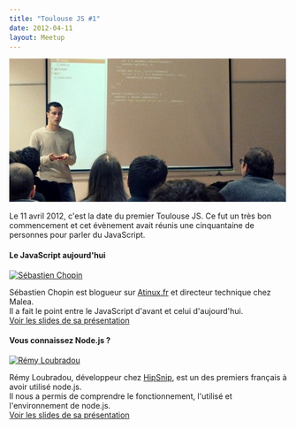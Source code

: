 ```yaml
---
title: "Toulouse JS #1"
date: 2012-04-11
layout: Meetup
---
```


<div class="post-img-wrapper"><img src="/assets/meetups/toulousejs1.jpg" alt="Toulouse JS 1"></div>
<p class="first">
		Le 11 avril 2012, c&#39;est la date du premier Toulouse JS. Ce fut un très bon commencement et cet évènement avait réunis une cinquantaine de personnes pour parler du JavaScript.
</p>
<!-- Presentation Sébastien Chopin -->
<h4 class="post-presentation-title">Le JavaScript aujourd&#39;hui</h4>
<a href="http://twitter.com/atinux" target="_blank">
		<div class="post-img-wrapper-speaker"><img src="img/speakers/sebastien-chopin.png" alt="Sébastien Chopin" title="Sébastien Chopin" /></div>
</a>
<p>
		Sébastien Chopin est blogueur sur <a href="http://www.atinux.fr" target="_blank">Atinux.fr</a> et directeur technique chez Malea.<br>
		Il a fait le point entre le JavaScript d&#39;avant et celui d&#39;aujourd&#39;hui.<br>
		<a href="http://prezi.com/ly9cenvkrh6w/javascript-aujourdhui/" target="_blank">Voir les slides de sa présentation</a>
</p>
<!-- Presentation Rémy Loubradou -->
<h4 class="post-presentation-title">Vous connaissez Node.js ?</h4>
<a href="https://twitter.com/lbdremy" target="_blank">
		<div class="post-img-wrapper-speaker"><img src="img/speakers/remy-loubradou.png" alt="Rémy Loubradou" title="Rémy Loubradou" /></div>
</a>
<p>
		Rémy Loubradou, développeur chez <a href="http://hipsnip.com" target="_blank">HipSnip</a>, est un des premiers français à avoir utilisé node.js.<br>
		Il nous a permis de comprendre le fonctionnement, l&#39;utilisé et l&#39;environnement de node.js.<br>
		<a href="https://github.com/lbdremy/presentations/tree/master/introduction-%C3%A0-nodejs-toulousejs/" target="_blank">Voir les slides de sa présentation</a>
</p>
